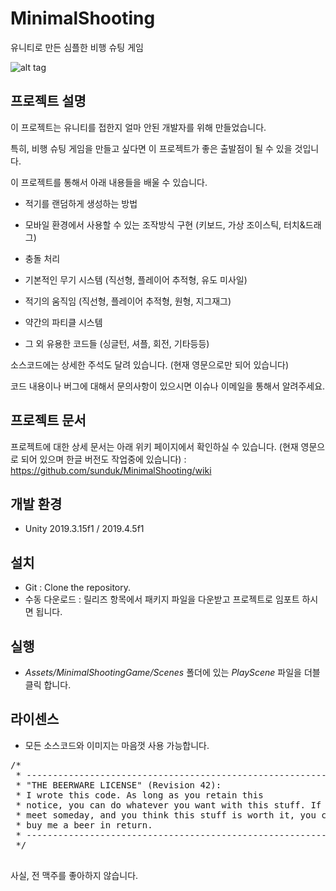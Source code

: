 # MinimalShooting
유니티로 만든 심플한 비행 슈팅 게임

![alt tag](https://github.com/sunduk/MinimalShooting/blob/master/Documents/Images/playani.gif?raw=true)


## 프로젝트 설명

이 프로젝트는 유니티를 접한지 얼마 안된 개발자를 위해 만들었습니다.

특히, 비행 슈팅 게임을 만들고 싶다면 이 프로젝트가 좋은 출발점이 될 수 있을 것입니다.


이 프로젝트를 통해서 아래 내용들을 배울 수 있습니다.
- 적기를 랜덤하게 생성하는 방법

- 모바일 환경에서 사용할 수 있는 조작방식 구현
(키보드, 가상 조이스틱, 터치&드래그)

- 충돌 처리

- 기본적인 무기 시스템
(직선형, 플레이어 추적형, 유도 미사일)

- 적기의 움직임
(직선형, 플레이어 추적형, 원형, 지그재그)

- 약간의 파티클 시스템

- 그 외 유용한 코드들
(싱글턴, 셔플, 회전, 기타등등)

소스코드에는 상세한 주석도 달려 있습니다. (현재 영문으로만 되어 있습니다)

코드 내용이나 버그에 대해서 문의사항이 있으시면 이슈나 이메일을 통해서 알려주세요.


## 프로젝트 문서
프로젝트에 대한 상세 문서는 아래 위키 페이지에서 확인하실 수 있습니다. (현재 영문으로 되어 있으며 한글 버전도 작업중에 있습니다) : 
https://github.com/sunduk/MinimalShooting/wiki


## 개발 환경
- Unity 2019.3.15f1 / 2019.4.5f1


## 설치
- Git : Clone the repository.
- 수동 다운로드 : 릴리즈 항목에서 패키지 파일을 다운받고 프로젝트로 임포트 하시면 됩니다.


## 실행
- _Assets/MinimalShootingGame/Scenes_ 폴더에 있는 _PlayScene_ 파일을 더블클릭 합니다.


## 라이센스
- 모든 소스코드와 이미지는 마음껏 사용 가능합니다.

<pre>
/*
 * ------------------------------------------------------------
 * "THE BEERWARE LICENSE" (Revision 42):
 * I wrote this code. As long as you retain this 
 * notice, you can do whatever you want with this stuff. If we
 * meet someday, and you think this stuff is worth it, you can
 * buy me a beer in return.
 * ------------------------------------------------------------
 */
 </pre>

사실, 전 맥주를 좋아하지 않습니다.
